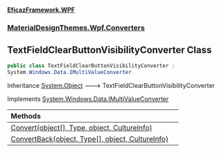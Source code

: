 #### [EficazFramework.WPF](EficazFrameworkWPF.md 'EficazFramework WPF')
### [MaterialDesignThemes.Wpf.Converters](EficazFrameworkWPF.md#MaterialDesignThemes.Wpf.Converters 'MaterialDesignThemes.Wpf.Converters')

## TextFieldClearButtonVisibilityConverter Class

```csharp
public class TextFieldClearButtonVisibilityConverter :
System.Windows.Data.IMultiValueConverter
```

Inheritance [System.Object](https://docs.microsoft.com/en-us/dotnet/api/System.Object 'System.Object') &#129106; TextFieldClearButtonVisibilityConverter

Implements [System.Windows.Data.IMultiValueConverter](https://docs.microsoft.com/en-us/dotnet/api/System.Windows.Data.IMultiValueConverter 'System.Windows.Data.IMultiValueConverter')

| Methods | |
| :--- | :--- |
| [Convert(object[], Type, object, CultureInfo)](MaterialDesignThemes.Wpf.Converters/TextFieldClearButtonVisibilityConverter/Convert(object[],Type,object,CultureInfo).md 'MaterialDesignThemes.Wpf.Converters.TextFieldClearButtonVisibilityConverter.Convert(object[], System.Type, object, System.Globalization.CultureInfo)') | |
| [ConvertBack(object, Type[], object, CultureInfo)](MaterialDesignThemes.Wpf.Converters/TextFieldClearButtonVisibilityConverter/ConvertBack(object,Type[],object,CultureInfo).md 'MaterialDesignThemes.Wpf.Converters.TextFieldClearButtonVisibilityConverter.ConvertBack(object, System.Type[], object, System.Globalization.CultureInfo)') | |
